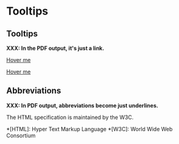 # Tooltips

## Tooltips

**XXX: In the PDF output, it's just a link.**

[Hover me](https://example.com "I'm a tooltip!")

[Hover me][example]

  [example]: https://example.com "I'm a tooltip!"

## Abbreviations

**XXX: In PDF output, abbreviations become just underlines.**

The HTML specification is maintained by the W3C.

*[HTML]: Hyper Text Markup Language
*[W3C]: World Wide Web Consortium
